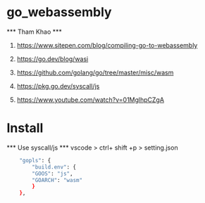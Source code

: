 # go_webassembly

*** Tham Khao ***
1. https://www.sitepen.com/blog/compiling-go-to-webassembly
2. https://go.dev/blog/wasi
3. https://github.com/golang/go/tree/master/misc/wasm
4. https://pkg.go.dev/syscall/js

5. https://www.youtube.com/watch?v=01MglhpCZgA

# Install
*** Use syscall/js ***
vscode > ctrl+ shift +p  > setting.json
```bash
    "gopls": {
        "build.env": {
        "GOOS": "js",
        "GOARCH": "wasm"
        }
    },      
```